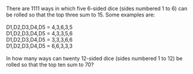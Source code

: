   <p>There are 1111 ways in which five 6-sided dice (sides numbered 1 to 6) can be rolled so that the top three sum to 15. Some examples are:    <br /><br />  D1,D2,D3,D4,D5 = 4,3,6,3,5  <br />  D1,D2,D3,D4,D5 = 4,3,3,5,6  <br />  D1,D2,D3,D4,D5 = 3,3,3,6,6  <br />  D1,D2,D3,D4,D5 = 6,6,3,3,3  <br /><br />  In how many ways can twenty 12-sided dice (sides numbered 1 to 12) be rolled so that the top ten sum to 70?</p>  